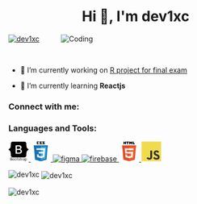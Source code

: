 <h1 align="center">Hi 👋, I'm dev1xc</h1>

<img align="right" alt="Coding" width="400" src="https://media.tenor.com/BqbIhT4Mb7cAAAAd/programmer-rounded-edges.gif">


<p align="left"> <a href="https://github.com/ryo-ma/github-profile-trophy"><img src="https://github-profile-trophy.vercel.app/?username=dev1xc" alt="dev1xc" /></a> </p>

<p align="left"> <a href="https://twitter.com/" target="blank"><img src="https://img.shields.io/twitter/follow/?logo=twitter&style=for-the-badge" alt="" /></a> </p>

- 🔭 I’m currently working on [R project for final exam](https://github.com/dev1xc/cuoikyR)

- 🌱 I’m currently learning **Reactjs**

<h3 align="left">Connect with me:</h3>
<p align="left">
</p>

<h3 align="left">Languages and Tools:</h3>
<p align="left"> <a href="https://getbootstrap.com" target="_blank" rel="noreferrer"> <img src="https://raw.githubusercontent.com/devicons/devicon/master/icons/bootstrap/bootstrap-plain-wordmark.svg" alt="bootstrap" width="40" height="40"/> </a> <a href="https://www.w3schools.com/css/" target="_blank" rel="noreferrer"> <img src="https://raw.githubusercontent.com/devicons/devicon/master/icons/css3/css3-original-wordmark.svg" alt="css3" width="40" height="40"/> </a> <a href="https://www.figma.com/" target="_blank" rel="noreferrer"> <img src="https://www.vectorlogo.zone/logos/figma/figma-icon.svg" alt="figma" width="40" height="40"/> </a> <a href="https://firebase.google.com/" target="_blank" rel="noreferrer"> <img src="https://www.vectorlogo.zone/logos/firebase/firebase-icon.svg" alt="firebase" width="40" height="40"/> </a> <a href="https://www.w3.org/html/" target="_blank" rel="noreferrer"> <img src="https://raw.githubusercontent.com/devicons/devicon/master/icons/html5/html5-original-wordmark.svg" alt="html5" width="40" height="40"/> </a> <a href="https://developer.mozilla.org/en-US/docs/Web/JavaScript" target="_blank" rel="noreferrer"> <img src="https://raw.githubusercontent.com/devicons/devicon/master/icons/javascript/javascript-original.svg" alt="javascript" width="40" height="40"/> </a> </p>

<p><img align="left" src="https://github-readme-stats.vercel.app/api/top-langs?username=dev1xc&show_icons=true&locale=en&layout=compact" alt="dev1xc" /></p>

<p>&nbsp;<img align="center" src="https://github-readme-stats.vercel.app/api?username=dev1xc&show_icons=true&locale=en" alt="dev1xc" /></p>

<p><img align="center" src="https://github-readme-streak-stats.herokuapp.com/?user=dev1xc&" alt="dev1xc" /></p>
